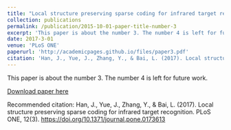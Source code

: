 ```yaml
---
title: "Local structure preserving sparse coding for infrared target recognition"
collection: publications
permalink: /publication/2015-10-01-paper-title-number-3
excerpt: 'This paper is about the number 3. The number 4 is left for future work.'
date: 2017-3-01
venue: 'PLoS ONE'
paperurl: 'http://academicpages.github.io/files/paper3.pdf'
citation: 'Han, J., Yue, J., Zhang, Y., & Bai, L. (2017). Local structure preserving sparse coding for infrared target recognition. PLoS ONE, 12(3). https://doi.org/10.1371/journal.pone.0173613'
---
```

This paper is about the number 3. The number 4 is left for future work.

[Download paper here](http://academicpages.github.io/files/paper3.pdf)

Recommended citation: Han, J., Yue, J., Zhang, Y., & Bai, L. (2017). Local structure preserving sparse coding for infrared target recognition. PLoS ONE, 12(3). https://doi.org/10.1371/journal.pone.0173613
